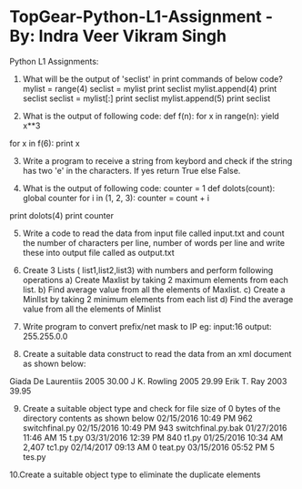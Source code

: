 # TopGear-Python-L1-Assignment - By: Indra Veer Vikram Singh

Python L1 Assignments:

1. What will be the output of 'seclist' in print commands of below code?
mylist = range(4)
seclist = mylist
print seclist
mylist.append(4)
print seclist
seclist = mylist[:]
print seclist
mylist.append(5)
print seclist

2. What is the output of following code:
def f(n):
  for x in range(n):
    yield x**3

for x in f(6):
  print x

3. Write a program to receive a string from keybord and check if the string has two 'e' in the characters. 
   If yes return True else False.

4. What is the output of following code:
counter = 1
def dolots(count):
  global counter
  for i in (1, 2, 3):
    counter = count + i

print dolots(4)
print counter


5. Write a code to read  the data from  input file called input.txt and count the number of characters per line, number of words per line and write these into output file called as output.txt 

6. Create 3 Lists ( list1,list2,list3) with numbers and perform following operations
         a) Create Maxlist by taking 2 maximum elements from each list.
         b) Find average value from all the elements of Maxlist.
         c) Create a MinlIst by taking 2 minimum elements from each list 
         d) Find the average value from all the elements of Minlist


7. Write program to convert prefix/net mask to IP
eg: input:16  output: 255.255.0.0


8. Create a suitable data construct to read the data from an xml document as shown below:
<bookstore shelf="New Arrivals">
  <book category="COOKING">
    <title lang="en">Everyday Italian</title>
    <author>Giada De Laurentiis</author>
    <year>2005</year>
    <price>30.00</price>
  </book>
  <book category="CHILDREN">
    <title lang="en">Harry Potter</title>
    <author>J K. Rowling</author>
    <year>2005</year>
    <price>29.99</price>
  </book>
  <book category="WEB">
    <title lang="en">Learning XML</title>
    <author>Erik T. Ray</author>
    <year>2003</year>
    <price>39.95</price>
  </book>
</bookstore>

9. Create a suitable object type and  check for file size of 0 bytes of the directory contents as shown below
02/15/2016              10:49 PM               962                     switchfinal.py
02/15/2016             10:49 PM               943                       switchfinal.py.bak
01/27/2016             11:46 AM                15                        t.py
03/31/2016            12:39 PM               840                        t1.py
01/25/2016            10:34 AM             2,407                      tc1.py
02/14/2017           09:13 AM                 0                           teat.py
03/15/2016          05:52 PM                 5                             tes.py


10.Create a suitable object type to eliminate the duplicate elements
